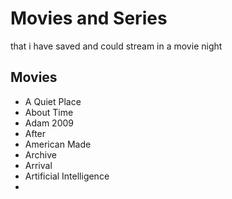 # Movies and Series
that i have saved and could stream in a movie night
## Movies
- A Quiet Place
- About Time
- Adam 2009
- After
- American Made
- Archive
- Arrival
- Artificial Intelligence
- 
